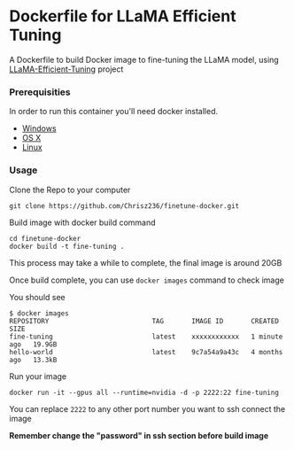 # Dockerfile for LLaMA Efficient Tuning

A Dockerfile to build Docker image to fine-tuning the LLaMA model, using [LLaMA-Efficient-Tuning](https://github.com/hiyouga/LLaMA-Efficient-Tuning) project

### Prerequisities


In order to run this container you'll need docker installed.

* [Windows](https://docs.docker.com/windows/started)
* [OS X](https://docs.docker.com/mac/started/)
* [Linux](https://docs.docker.com/linux/started/)


### Usage

Clone the Repo to your computer

```shell
git clone https://github.com/Chrisz236/finetune-docker.git
```

Build image with docker build command

```shell
cd finetune-docker
docker build -t fine-tuning .
```

This process may take a while to complete, the final image is around 20GB

Once build complete, you can use `docker images` command to check image

You should see

```shell
$ docker images
REPOSITORY                          TAG       IMAGE ID       CREATED        SIZE
fine-tuning                         latest    xxxxxxxxxxxx   1 minute ago   19.9GB
hello-world                         latest    9c7a54a9a43c   4 months ago   13.3kB
```

Run your image

```shell
docker run -it --gpus all --runtime=nvidia -d -p 2222:22 fine-tuning
```

You can replace `2222` to any other port number you want to ssh connect the image

**Remember change the "password" in ssh section before build image**